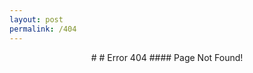 ```yaml
---
layout: post
permalink: /404
---
```

<div markdown="1" style="text-align: center; margin-bottom: 150px;">
# <i class="fas fa-unlink"></i>
# Error 404
#### Page Not Found!
</div>